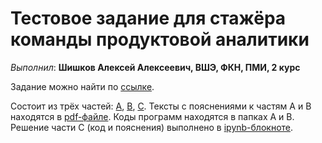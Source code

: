 # Тестовое задание для стажёра команды продуктовой аналитики


*Выполнил*: **Шишков Алексей Алексеевич, ВШЭ, ФКН, ПМИ, 2 курс**

Задание можно найти по [ссылке](https://vk.com/@vkteam-testovoe-zadanie-komandy-produktovoi-analitiki).

Состоит из трёх частей: [A](./A), [B](./B), [C](C). Тексты с пояснениями к частям A и B находятся в [pdf-файле](./tex/solution.pdf). Коды программ находятся в папках A и B. Решение части C (код и пояснения) выполнено в [ipynb-блокноте](./C/C.ipynb).
